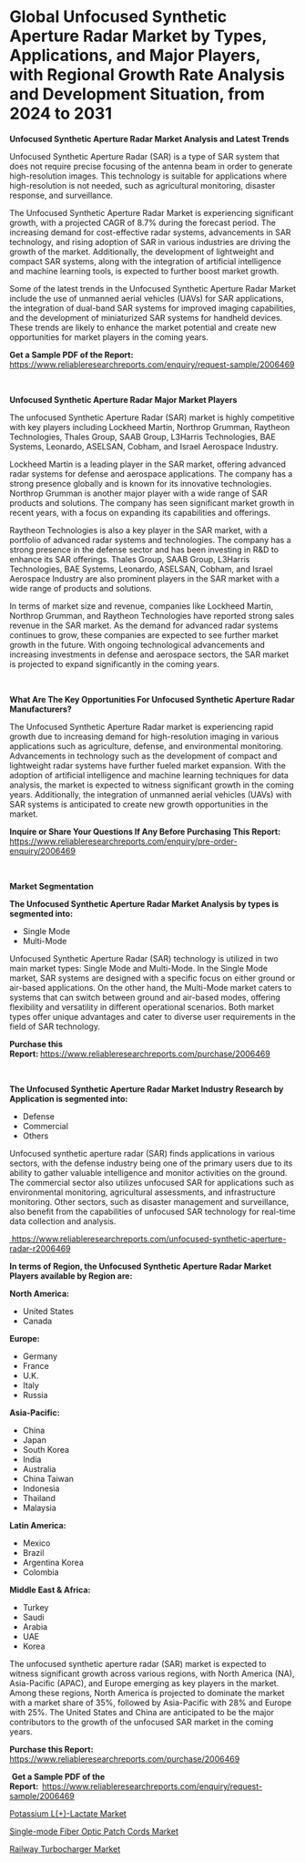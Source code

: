 <p><h1>Global Unfocused Synthetic Aperture Radar Market by Types, Applications, and Major Players, with Regional Growth Rate Analysis and Development Situation, from 2024 to 2031</h1></p><p><strong>Unfocused Synthetic Aperture Radar Market Analysis and Latest Trends</strong></p>
<p><p>Unfocused Synthetic Aperture Radar (SAR) is a type of SAR system that does not require precise focusing of the antenna beam in order to generate high-resolution images. This technology is suitable for applications where high-resolution is not needed, such as agricultural monitoring, disaster response, and surveillance.</p><p>The Unfocused Synthetic Aperture Radar Market is experiencing significant growth, with a projected CAGR of 8.7% during the forecast period. The increasing demand for cost-effective radar systems, advancements in SAR technology, and rising adoption of SAR in various industries are driving the growth of the market. Additionally, the development of lightweight and compact SAR systems, along with the integration of artificial intelligence and machine learning tools, is expected to further boost market growth.</p><p>Some of the latest trends in the Unfocused Synthetic Aperture Radar Market include the use of unmanned aerial vehicles (UAVs) for SAR applications, the integration of dual-band SAR systems for improved imaging capabilities, and the development of miniaturized SAR systems for handheld devices. These trends are likely to enhance the market potential and create new opportunities for market players in the coming years.</p></p>
<p><strong>Get a Sample PDF of the Report:&nbsp;</strong> <a href="https://www.reliableresearchreports.com/enquiry/request-sample/2006469">https://www.reliableresearchreports.com/enquiry/request-sample/2006469</a></p>
<p>&nbsp;</p>
<p><strong>Unfocused Synthetic Aperture Radar Major Market Players</strong></p>
<p><p>The unfocused Synthetic Aperture Radar (SAR) market is highly competitive with key players including Lockheed Martin, Northrop Grumman, Raytheon Technologies, Thales Group, SAAB Group, L3Harris Technologies, BAE Systems, Leonardo, ASELSAN, Cobham, and Israel Aerospace Industry. </p><p>Lockheed Martin is a leading player in the SAR market, offering advanced radar systems for defense and aerospace applications. The company has a strong presence globally and is known for its innovative technologies. Northrop Grumman is another major player with a wide range of SAR products and solutions. The company has seen significant market growth in recent years, with a focus on expanding its capabilities and offerings.</p><p>Raytheon Technologies is also a key player in the SAR market, with a portfolio of advanced radar systems and technologies. The company has a strong presence in the defense sector and has been investing in R&D to enhance its SAR offerings. Thales Group, SAAB Group, L3Harris Technologies, BAE Systems, Leonardo, ASELSAN, Cobham, and Israel Aerospace Industry are also prominent players in the SAR market with a wide range of products and solutions.</p><p>In terms of market size and revenue, companies like Lockheed Martin, Northrop Grumman, and Raytheon Technologies have reported strong sales revenue in the SAR market. As the demand for advanced radar systems continues to grow, these companies are expected to see further market growth in the future. With ongoing technological advancements and increasing investments in defense and aerospace sectors, the SAR market is projected to expand significantly in the coming years.</p></p>
<p>&nbsp;</p>
<p><strong>What Are The Key Opportunities For Unfocused Synthetic Aperture Radar Manufacturers?</strong></p>
<p><p>The Unfocused Synthetic Aperture Radar market is experiencing rapid growth due to increasing demand for high-resolution imaging in various applications such as agriculture, defense, and environmental monitoring. Advancements in technology such as the development of compact and lightweight radar systems have further fueled market expansion. With the adoption of artificial intelligence and machine learning techniques for data analysis, the market is expected to witness significant growth in the coming years. Additionally, the integration of unmanned aerial vehicles (UAVs) with SAR systems is anticipated to create new growth opportunities in the market.</p></p>
<p><strong>Inquire or Share Your Questions If Any Before Purchasing This Report:</strong> <a href="https://www.reliableresearchreports.com/enquiry/pre-order-enquiry/2006469">https://www.reliableresearchreports.com/enquiry/pre-order-enquiry/2006469</a></p>
<p>&nbsp;</p>
<p><strong>Market Segmentation</strong></p>
<p><strong>The Unfocused Synthetic Aperture Radar Market Analysis by types is segmented into:</strong></p>
<p><ul><li>Single Mode</li><li>Multi-Mode</li></ul></p>
<p><p>Unfocused Synthetic Aperture Radar (SAR) technology is utilized in two main market types: Single Mode and Multi-Mode. In the Single Mode market, SAR systems are designed with a specific focus on either ground or air-based applications. On the other hand, the Multi-Mode market caters to systems that can switch between ground and air-based modes, offering flexibility and versatility in different operational scenarios. Both market types offer unique advantages and cater to diverse user requirements in the field of SAR technology.</p></p>
<p><strong>Purchase this Report:&nbsp;</strong><a href="https://www.reliableresearchreports.com/purchase/2006469">https://www.reliableresearchreports.com/purchase/2006469</a></p>
<p>&nbsp;</p>
<p><strong>The Unfocused Synthetic Aperture Radar Market Industry Research by Application is segmented into:</strong></p>
<p><ul><li>Defense</li><li>Commercial</li><li>Others</li></ul></p>
<p><p>Unfocused synthetic aperture radar (SAR) finds applications in various sectors, with the defense industry being one of the primary users due to its ability to gather valuable intelligence and monitor activities on the ground. The commercial sector also utilizes unfocused SAR for applications such as environmental monitoring, agricultural assessments, and infrastructure monitoring. Other sectors, such as disaster management and surveillance, also benefit from the capabilities of unfocused SAR technology for real-time data collection and analysis.</p></p>
<p><a href="https://www.reliableresearchreports.com/unfocused-synthetic-aperture-radar-r2006469">&nbsp;https://www.reliableresearchreports.com/unfocused-synthetic-aperture-radar-r2006469</a></p>
<p><strong>In terms of Region, the Unfocused Synthetic Aperture Radar Market Players available by Region are:</strong></p>
<p>
    <p> <strong> North America: </strong>
        <ul>
            <li>United States</li>
            <li>Canada</li>
        </ul>
        </p> 
    <p> <strong> Europe: </strong>
        <ul>
            <li>Germany</li>
            <li>France</li>
            <li>U.K.</li>
            <li>Italy</li>
            <li>Russia</li>
        </ul>
        </p> 
    <p> <strong> Asia-Pacific: </strong>
        <ul>
            <li>China</li>
            <li>Japan</li>
            <li>South Korea</li>
            <li>India</li>
            <li>Australia</li>
            <li>China Taiwan</li>
            <li>Indonesia</li>
            <li>Thailand</li>
            <li>Malaysia</li>
        </ul>
        </p> 
    <p> <strong> Latin America: </strong>
        <ul>
            <li>Mexico</li>
            <li>Brazil</li>
            <li>Argentina Korea</li>
            <li>Colombia</li>
        </ul>
        </p> 
    <p> <strong> Middle East & Africa: </strong>
        <ul>
            <li>Turkey</li>
            <li>Saudi</li>
            <li>Arabia</li>
            <li>UAE</li>
            <li>Korea</li>
        </ul>
    </p>
    </p>
<p><p>The unfocused synthetic aperture radar (SAR) market is expected to witness significant growth across various regions, with North America (NA), Asia-Pacific (APAC), and Europe emerging as key players in the market. Among these regions, North America is projected to dominate the market with a market share of 35%, followed by Asia-Pacific with 28% and Europe with 25%. The United States and China are anticipated to be the major contributors to the growth of the unfocused SAR market in the coming years.</p></p>
<p><strong>Purchase this Report: </strong><a href="https://www.reliableresearchreports.com/purchase/2006469">https://www.reliableresearchreports.com/purchase/2006469</a></p>
<p>&nbsp;<strong>Get a Sample PDF of the Report:&nbsp;&nbsp;</strong><a href="https://www.reliableresearchreports.com/enquiry/request-sample/2006469">https://www.reliableresearchreports.com/enquiry/request-sample/2006469</a></p>
<p><strong></strong></p>
<p><p><a href="https://www.linkedin.com/pulse/potassium-l-lactate-market-research-report-unlocks-analysis-1npvf?trackingId=jNrDUoDKi1bMWqzXV2HUIA%3D%3D">Potassium L(+)-Lactate Market</a></p><p><a href="https://github.com/RickHolmes3/Market-Research-Report-List-4/blob/main/single-mode-fiber-optic-patch-cords-market.md">Single-mode Fiber Optic Patch Cords Market</a></p><p><a href="https://www.linkedin.com/pulse/railway-turbocharger-market-furnish-information-size-share-dynamics-wxkqf?trackingId=vzOrLd8KJdL8djl5DPJXKQ%3D%3D">Railway Turbocharger Market</a></p></p>